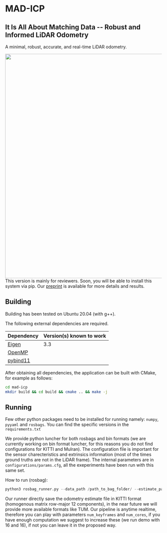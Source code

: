 # MAD-ICP

## It Is All About Matching Data -- Robust and Informed LiDAR Odometry

A minimal, robust, accurate, and real-time LiDAR odometry.
<div align="center">
    <img src="mad-icp.gif" width="720"/>
</div>
This version is mainly for reviewers. Soon, you will be able to install this system via pip. Our <a href="paper_with_supplementary.pdf">preprint</a> is available for more details and results.


## Building ##

Building has been tested on Ubuntu 20.04 (with g++).

The following external dependencies are required.

| Dependency   | Version(s) known to work |
| ------------ | ------------------------ |
| [Eigen](http://eigen.tuxfamily.org/index.php?title=Main_Page) | 3.3 |
| [OpenMP](https://www.openmp.org/) |  |
| [pybind11](https://pybind11.readthedocs.io/en/stable/) |  |

After obtaining all dependencies, the application can be built with CMake, for example as follows:

```bash
cd mad-icp
mkdir build && cd build && cmake .. && make -j
```

## Running

Few other python packages need to be installed for running namely: `numpy`, `pyyaml` and `rosbags`. You can find the specific versions in the `requirements.txt`

We provide python luncher for both rosbags and bin formats (we are currently working on bin format luncher, for this reasons you do not find configurations for KITTI and Mulran). The configuration file is important for the sensor charecteristics and extrinsics information (most of the times ground truths are not in the LiDAR frame). The internal parameters are in `configurations/params.cfg`, all the exeperiments have been run with this same set.

How to run (rosbag):
```python
python3 rosbag_runner.py --data_path /path_to_bag_folder/ --estimate_path /path_to_estimate_folder/ --dataset_config ../configurations/datasets/dataset.cfg --mad_icp_config ../configurations/params.cfg --num_cores 4 --num_keyframes 4 --realtime
```

Our runner directly save the odometry estimate file in KITTI format (homogenous matrix row-major 12 components), in the near future we will provide more available formats like TUM. 
Our pipeline is anytime realtime, therefore you can play with parameters `num_keyframes` and `num_cores`, if you have enough computation we suggest to increase these (we run demo with 16 and 16), if not you can leave it in the proposed way.
